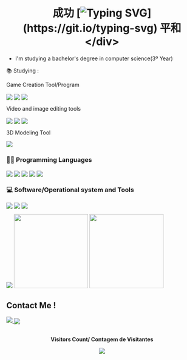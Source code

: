 # <div align="center">成功 [![Typing SVG](https://readme-typing-svg.herokuapp.com/?color=008000&size=35&center=true&vCenter=true&width=1000&lines=Hello,+My+name+is+Paul;I'm+20+years+old;I+am+from+Pirajuí-SP/Brazil;I+studying+Science+Computer+;Be+Welcome!+:%29;Olá,+Meu+nome+é+Paulo;Eu+Tenho+20+anos;Sou+de+Pirajuí-SP/Brasil;Eu+Estudo+Ciência+da+Computação+;Seja+Bem-vindo!)](https://git.io/typing-svg) 平和</div> 

- I'm studying a bachelor's degree in computer science(3º Year)
 
📚 Studying :

  Game Creation Tool/Program

<a src="https://unity.com/"><img align="center" src="https://img.shields.io/badge/-Unity-000000?style=for-the-badge&logo=unity&logoColor=#000000&labelColor=282828"><a/>
<a src="https://gamemaker.io/"><img align="center" src="https://img.shields.io/badge/-GameMaker-000000?style=for-the-badge&logo=gamemaker&logoColor=#000000&labelColor=282828"><a/>
<a src="https://www.unrealengine.com/"><img align="center" src="https://img.shields.io/badge/-UnrealEngine-000000?style=for-the-badge&logo=unrealengine&logoColor=#000000&labelColor=282828"><a/>

  Video and image editing tools
  
<a src="https://www.adobe.com/en/products/aftereffects/campaign/pricing.html?gclid=Cj0KCQiA5-uuBhDzARIsAAa21T8RpRKjRx66CsNa_KKsY1KVNRj53zdtz1JaZ-gA6qqoh0HvEP7ct_oaArAZEALw_wcB&sdid=KQPOM&mv=search&ef_id=Cj0KCQiA5-uuBhDzARIsAAa21T8RpRKjRx66CsNa_KKsY1KVNRj53zdtz1JaZ-gA6qqoh0HvEP7ct_oaArAZEALw_wcB:G:s&s_kwcid=AL!3085!3!459941984069!e!!g!!after%20effects!188195862!10039608942&gad_source=1"><img align="center" src="https://img.shields.io/badge/-After Effects-000000?style=for-the-badge&logo=adobe&logoColor=#000000&labelColor=282828"><a/>
<a src="https://store.steampowered.com/app/1840/Source_Filmmaker/"><img align="center" src="https://img.shields.io/badge/-Source Filmmaker-000000?style=for-the-badge&logo=steam&logoColor=#000000&labelColor=282828"><a/>
<a src="https://www.vegascreativesoftware.com/br/vegas-pro/?AffiliateID=182&ef_id=Cj0KCQiA5-uuBhDzARIsAAa21T9xhVuTWCXoXhL9Ay20Dx2G9l9lL1olxYkPCL_gunAxxnWfbvepY7QaAghQEALw_wcB%3AG%3As&gad_source=1&gclid=Cj0KCQiA5-uuBhDzARIsAAa21T9xhVuTWCXoXhL9Ay20Dx2G9l9lL1olxYkPCL_gunAxxnWfbvepY7QaAghQEALw_wcB&phash=FVTtmkBQis54t29K"><img align="center" src="https://img.shields.io/badge/-Sony Vegas Pro-000000?style=for-the-badge&logo=vegas&logoColor=#000000&labelColor=282828"><a/> 
 
   3D Modeling Tool
   
 
<a src="https://www.blender.org/"><img align="center" src="https://img.shields.io/badge/-Blender-000000?style=for-the-badge&logo=blender&logoColor=#000000&labelColor=282828"><a/> 
### 👨‍💻 Programming Languages

<a src=""><img align="center" src="https://img.shields.io/badge/-C++-000000?style=for-the-badge&logo=cplusplus&logoColor=#000000&labelColor=282828"><a/>
<a src=""><img align="center" src="https://img.shields.io/badge/-Python-000000?style=for-the-badge&logo=python&logoColor=#000000&labelColor=282828"><a/>
<a src=""><img align="center" src="https://img.shields.io/badge/-Css-000000?style=for-the-badge&logo=css3&logoColor=#000000&labelColor=282828"><a/>
<a src=""><img align="center" src="https://img.shields.io/badge/-PHP-000000?style=for-the-badge&logo=php&logoColor=#000000&labelColor=282828"><a/>
<a src=""><img align="center" src="https://img.shields.io/badge/-JavaScript-000000?style=for-the-badge&logo=javascript&logoColor=#000000&labelColor=282828"><a/>

### 💻 Software/Operational system and Tools
                                                                                 

<a src=""><img align="center" src="https://img.shields.io/badge/-Linux-000000?style=for-the-badge&logo=linux&logoColor=#000000&labelColor=282828"><a/>
<a src=""><img align="center" src="https://img.shields.io/badge/-Visual Studio-000000?style=for-the-badge&logo=visualstudio&logoColor=#000000&labelColor=282828"><a/>
<a src=""><img align="center" src="https://img.shields.io/badge/-Visual Studio-000000?style=for-the-badge&logo=visualstudiocode&logoColor=#000000&labelColor=282828"><a/>


 <img src="https://github-readme-stats.vercel.app/api/top-langs/?username=Paulo-Ricardo-Lopes-Dionizio&layout=compact&langs_count=7&theme=chartreuse-dark"/>                                                              
<img height="195px" src="https://github-readme-stats.vercel.app/api?username=Paulo-Ricardo-Lopes-Dionizio&show_icons=true&theme=algolia" />              
<img height="195px" src="https://github-readme-streak-stats.herokuapp.com/?user=Paulo-Ricardo-Lopes-Dionizio&theme=algolia" />    

 

<h2>Contact Me !
</h2>
<a href="https://www.linkedin.com/in/paulo-ricardo-lopes-dionizio-25bbb31a8/" target="_blank"><img src="https://img.shields.io/badge/-Linkedin-005eff?style=for-the-badge&logo=linkedin&logoColor=#red&labelColor=005eff"</a>
<a src="mailto:paulorld22@gmail.com"><img align="center" src="https://img.shields.io/badge/-Gmail-000000?style=for-the-badge&logo=gmail&logoColor=#red&labelColor=282828"><a/> 
 <div align="center">
<br><p align="centre"><b>Visitors Count/ Contagem de Visitantes</b></p>  
<p align="center"><img align="center" src="https://profile-counter.glitch.me/{MthAlvarez}/count.svg" /></p> 
<br></div>

